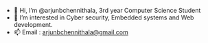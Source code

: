 - 👋 Hi, I’m @arjunbchennithala, 3rd year Computer Science Student
- 👀 I’m interested in Cyber security, Embedded systems and Web development.
- 📫 Email : arjunbchennithala@gmail.com

<!---
arjunbchennithala/arjunbchennithala is a ✨ special ✨ repository because its `README.md` (this file) appears on your GitHub profile.
You can click the Preview link to take a look at your changes.
--->
